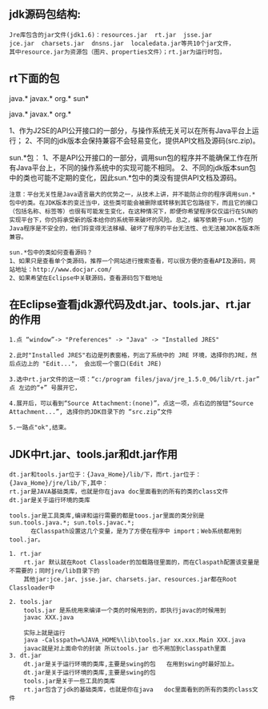 ## jdk源码包结构:
	Jre库包含的jar文件(jdk1.6)：resources.jar  rt.jar  jsse.jar  
	jce.jar  charsets.jar  dnsns.jar  localedata.jar等共10个jar文件，
	其中resource.jar为资源包（图片、properties文件）；rt.jar为运行时包，
	
## rt下面的包
   java.*  javax.*  org.*  sun*
   
   
   java.*  javax.*  org.*
   
   1、作为J2SE的API公开接口的一部分，与操作系统无关可以在所有Java平台上运行；
   2、不同的jdk版本会保持兼容不会轻易变化，提供API文档及源码(src.zip)。
   
   sun.*包：
	1、不是API公开接口的一部分，调用sun包的程序并不能确保工作在所有Java平台上，不同的操作系统中的实现可能不相同。
	2、不同的jdk版本sun包中的类也可能不定期的变化，因此sun.*包中的类没有提供API文档及源码。
	
	
	注意：平台无关性是Java语言最大的优势之一，从技术上讲，并不能防止你的程序调用sun.*包中的类。在JDK版本的变迁当中，这些类可能会被删除或转移到其它包路径下，而且它的接口（包括名称、标签等）也很有可能发生变化，在这种情况下，即便你希望程序仅仅运行在SUN的实现平台下，你仍将承受新的版本给你的系统带来破坏的风险。总之，编写依赖于sun.*包的Java程序是不安全的，他们将变得无法移植、破坏了程序的平台无法性、也无法被JDK各版本所兼容。

	sun.*包中的类如何查看源码？
	1、如果只是查看单个类源码，推荐一个网站进行搜索查看，可以很方便的查看API及源码，网站地址：http://www.docjar.com/
	2、如果希望在Eclipse中关联源码，查看源码包下载地址
	
	
## 在Eclipse查看jdk源代码及dt.jar、tools.jar、rt.jar的作用
    1.点 “window”-> "Preferences" -> "Java" -> "Installed JRES" 

	2.此时"Installed JRES"右边是列表窗格，列出了系统中的 JRE 环境，选择你的JRE，然后点边上的 "Edit..."， 会出现一个窗口(Edit JRE) 

	3.选中rt.jar文件的这一项：“c:/program files/java/jre_1.5.0_06/lib/rt.jar” 
	点 左边的“+” 号展开它， 

	4.展开后，可以看到“Source Attachment:(none)”，点这一项，点右边的按钮“Source Attachment...”, 选择你的JDK目录下的 “src.zip”文件 

	5.一路点"ok",结束。

## JDK中rt.jar、tools.jar和dt.jar作用
    dt.jar和tools.jar位于：{Java_Home}/lib/下，而rt.jar位于：{Java_Home}/jre/lib/下,其中： 
	rt.jar是JAVA基础类库，也就是你在java doc里面看到的所有的类的class文件 
	dt.jar是关于运行环境的类库 
	
	tools.jar是工具类库,编译和运行需要的都是toos.jar里面的类分别是sun.tools.java.*; sun.tols.javac.*; 
          在Classpath设置这几个变量，是为了方便在程序中 import；Web系统都用到tool.jar。 
          
	1. rt.jar 
    	rt.jar 默认就在Root Classloader的加载路径里面的，而在Claspath配置该变量是不需要的；同时jre/lib目录下的 
    	其他jar:jce.jar、jsse.jar、charsets.jar、resources.jar都在Root Classloader中 

	2. tools.jar 
   	 	tools.jar 是系统用来编译一个类的时候用到的，即执行javac的时候用到 
 		javac XXX.java 

    	实际上就是运行 
    	java -Calsspath=%JAVA_HOME%\lib\tools.jar xx.xxx.Main XXX.java 
    	javac就是对上面命令的封装 所以tools.jar 也不用加到classpath里面 
	3. dt.jar 
     	dt.jar是关于运行环境的类库,主要是swing的包   在用到swing时最好加上。
		dt.jar是关于运行环境的类库,主要是swing的包   
		tools.jar是关于一些工具的类库   
		rt.jar包含了jdk的基础类库，也就是你在java   doc里面看到的所有的类的class文件	
	
	
	
	
	
	
	